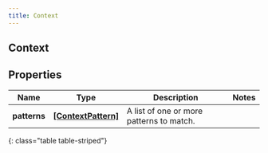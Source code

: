 ```yaml
---
title: Context
---
```

## Context

## Properties

|Name | Type | Description | Notes|
|------------ | ------------- | ------------- | -------------|
| **patterns** | [**[ContextPattern]**](ContextPattern.html) | A list of one or more patterns to match. | |
{: class="table table-striped"}


